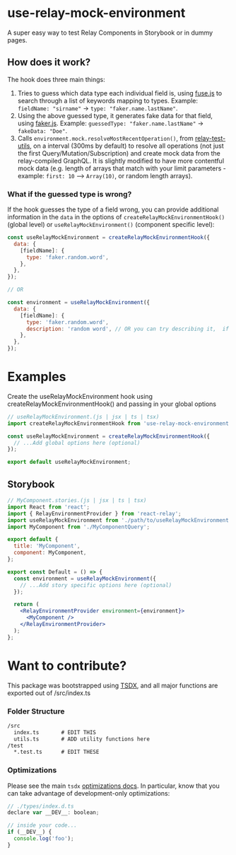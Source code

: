 # use-relay-mock-environment

A super easy way to test Relay Components in Storybook or in dummy pages.

## How does it work?

The hook does three main things:

1. Tries to guess which data type each individual field is, using [fuse.js](https://fusejs.io/) to search through a list of keywords mapping to types. Example: `fieldName: "sirname"` -> `type: "faker.name.lastName"`.
2. Using the above guessed type, it generates fake data for that field, using [faker.js](https://www.npmjs.com/package/faker). Example: `guessedType: "faker.name.lastName"` -> `fakeData: "Doe"`.
3. Calls `environment.mock.resolveMostRecentOperation()`, from [relay-test-utils](https://github.com/facebook/relay/tree/main/packages/relay-test-utils), on a interval (300ms by default) to resolve all operations (not just the first Query/Mutation/Subscription) and create mock data from the relay-compiled GraphQL. It is slightly modified to have more contentful mock data (e.g. length of arrays that match with your limit parameters - example: `first: 10` --> `Array(10)`, or random length arrays).

### What if the guessed type is wrong?

If the hook guesses the type of a field wrong, you can provide additional information in the `data` in the options of `createRelayMockEnvironmentHook()` (global level) or `useRelayMockEnvironment()` (component specific level):

```js
const useRelayMockEnvironment = createRelayMockEnvironmentHook({
  data: {
    [fieldName]: {
      type: 'faker.random.word',
    },
  },
});

// OR

const environment = useRelayMockEnvironment({
  data: {
    [fieldName]: {
      type: 'faker.random.word',
      description: 'random word', // OR you can try describing it,  if you don't know the exact faker type.
    },
  },
});
```

# Examples

Create the useRelayMockEnvironment hook using createRelayMockEnvironmentHook() and passing in your global options

```jsx
// useRelayMockEnvironment.(js | jsx | ts | tsx)
import createRelayMockEnvironmentHook from 'use-relay-mock-environment';

const useRelayMockEnvironment = createRelayMockEnvironmentHook({
  // ...Add global options here (optional)
});

export default useRelayMockEnvironment;
```

## Storybook

```jsx
// MyComponent.stories.(js | jsx | ts | tsx)
import React from 'react';
import { RelayEnvironmentProvider } from 'react-relay';
import useRelayMockEnvironment from './path/to/useRelayMockEnvironment';
import MyComponent from './MyComponentQuery';

export default {
  title: 'MyComponent',
  component: MyComponent,
};

export const Default = () => {
  const environment = useRelayMockEnvironment({
    // ...Add story specific options here (optional)
  });

  return (
    <RelayEnvironmentProvider environment={environment}>
      <MyComponent />
    </RelayEnvironmentProvider>
  );
};
```

# Want to contribute?

This package was bootstrapped using [TSDX](https://tsdx.io/), and all major functions are exported out of /src/index.ts

### Folder Structure

```txt
/src
  index.ts       # EDIT THIS
  utils.ts       # ADD utility functions here
/test
  *.test.ts      # EDIT THESE
```

### Optimizations

Please see the main `tsdx` [optimizations docs](https://github.com/palmerhq/tsdx#optimizations). In particular, know that you can take advantage of development-only optimizations:

```js
// ./types/index.d.ts
declare var __DEV__: boolean;

// inside your code...
if (__DEV__) {
  console.log('foo');
}
```
